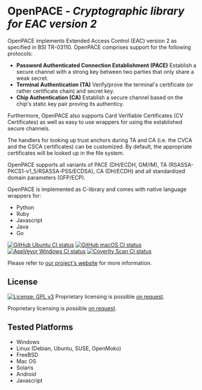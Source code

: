 # OpenPACE *- Cryptographic library for EAC version 2*

OpenPACE implements Extended Access Control (EAC) version 2 as specified in
BSI TR-03110. OpenPACE comprises support for the following protocols:

- **Password Authenticated Connection Establishment (PACE)** Establish a secure
  channel with a strong key between two parties that only share a weak secret.
- **Terminal Authentication (TA)** Verify/prove the terminal's certificate (or
  rather certificate chain) and secret key.
- **Chip Authentication (CA)** Establish a secure channel based on the chip's
  static key pair proving its authenticy.

Furthermore, OpenPACE also supports Card Verifiable Certificates (CV
Certificates) as well as easy to use wrappers for using the established secure
channels.

The handlers for looking up trust anchors during TA and CA (i.e. the CVCA
and the CSCA certificates) can be customized. By default, the appropriate
certificates will be looked up in the file system.

OpenPACE supports all variants of PACE (DH/ECDH, GM/IM), TA
(RSASSA-PKCS1-v1_5/RSASSA-PSS/ECDSA), CA (DH/ECDH) and all standardized
domain parameters (GFP/ECP).
   

OpenPACE is implemented as C-library and comes with native language wrappers
for:

- Python
- Ruby
- Javascript
- Java
- Go

[![GitHub Ubuntu CI status](https://img.shields.io/github/actions/workflow/status/frankmorgner/openpace/ubuntu.yml?branch=master&label=Ubuntu&logo=github)](https://github.com/frankmorgner/openpace/actions/workflows/ubuntu.yml?branch=master) [![GitHub macOS CI status](https://img.shields.io/github/actions/workflow/status/frankmorgner/openpace/macos.yml?branch=master&label=macOS&logo=github)](https://github.com/frankmorgner/openpace/actions/workflows/macos.yml?branch=master) [![AppVeyor Windows CI status](https://img.shields.io/appveyor/ci/frankmorgner/openpace/master.svg?label=Windows&logo=appveyor)](https://ci.appveyor.com/project/frankmorgner/openpace) [![Coverity Scan CI status](https://img.shields.io/coverity/scan/1789.svg?label=Coverity%20Scan)](https://scan.coverity.com/projects/1789)

Please refer to [our project's website](http://frankmorgner.github.io/openpace/) for more information.

## License

[![License: GPL v3](https://img.shields.io/badge/License-GPL%20v3-blue.svg)](http://www.gnu.org/licenses/gpl-3.0) Proprietary licensing is possible [on request](mailto:frankmorgner@gmail.com?subject=OpenPACE%20proprietary%20license).

Proprietary licensing is possible [on request](mailto:frankmorgner@gmail.com?subject=OpenPACE%20proprietary%20license).

## Tested Platforms

- Windows
- Linux (Debian, Ubuntu, SUSE, OpenMoko)
- FreeBSD
- Mac OS
- Solaris
- Android
- Javascript
